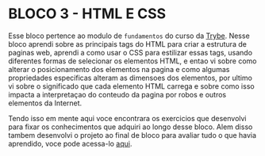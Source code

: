 # BLOCO 3 - HTML E CSS

Esse bloco pertence ao modulo de `fundamentos` do curso da [Trybe](https://www.betrybe.com/). Nesse bloco aprendi sobre as principais tags do HTML para criar a estrutura de paginas web, aprendi a como usar o CSS para estilizar essas tags, usando diferentes formas de selecionar os elementos HTML, e entao vi sobre como alterar o posicionamento dos elementos na pagina e como algumas propriedades especificas alteram as dimensoes dos elementos, por ultimo vi sobre o significado que cada elemento HTML carrega e sobre como isso impacta a interpretaçao do conteudo da pagina por robos e outros elementos da Internet.

Tendo isso em mente aqui voce encontrara os exercicios que desenvolvi para fixar os conhecimentos que adquiri ao longo desse bloco. Alem disso tambem desenvolvi o projeto ao final de bloco para avaliar tudo o que havia aprendido, voce pode acessa-lo [aqui](linkProjetoDoBloco).